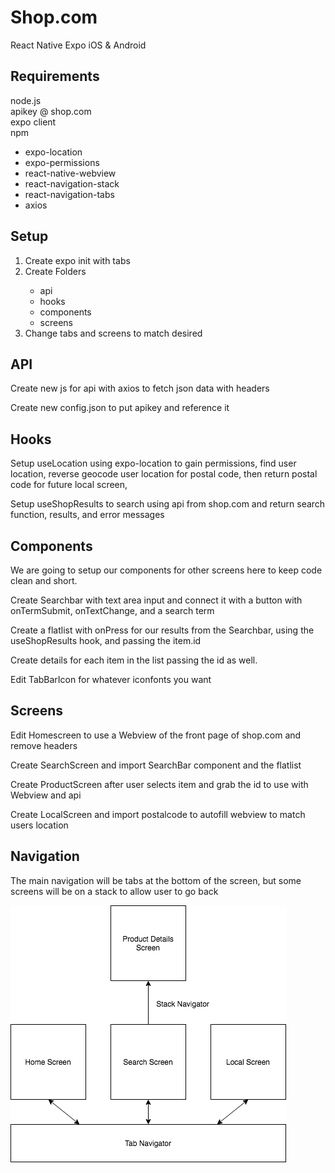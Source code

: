 # Shop.com
React Native Expo iOS &amp; Android

<h2>Requirements</h2>


node.js <br>
apikey @ shop.com<br>
expo client<br>
npm
<ul>
  <li>expo-location</li>
  <li>expo-permissions</li>
  <li>react-native-webview</li>
  <li>react-navigation-stack</li>
  <li>react-navigation-tabs</li>
  <li>axios</li>
</ul>
  
<h2>Setup</h2>
<ol>
  <li>Create expo init with tabs</li> 
  <li>Create Folders</li>
  <ul>
      <li>api</li>
      <li>hooks</li>
      <li>components</li>
      <li>screens</li>
</ul>
<li>Change tabs and screens to match desired</li>
</ol>

<h2>API</h2>
<p>Create new js for api with axios to fetch json data with headers</p>
<p>Create new config.json to put apikey and reference it</p>

<h2>Hooks</h2>
<p>Setup useLocation using expo-location to gain permissions, find user location, reverse geocode user location for postal code, then return postal code for future local screen,</p>
<p>Setup useShopResults to search using api from shop.com and return search function, results, and error messages</p>

<h2>Components</h2>
<p>We are going to setup our components for other screens here to keep code clean and short.</p>
<p>Create Searchbar with text area input and connect it with a button with onTermSubmit, onTextChange, and a search term</p>
<p>Create a flatlist with onPress for our results from the Searchbar, using the useShopResults hook, and passing the item.id</p>
<p>Create details for each item in the list passing the id as well.</p>
<p>Edit TabBarIcon for whatever iconfonts you want</p>

<h2>Screens</h2>
<p>Edit Homescreen to use a Webview of the front page of shop.com and remove headers</p>
<p>Create SearchScreen and import SearchBar component and the flatlist</p>
<p>Create ProductScreen after user selects item and grab the id to use with Webview and api</p>
<p>Create LocalScreen and import postalcode to autofill webview to match users location</p>

<h2>Navigation</h2>
<p>The main navigation will be tabs at the bottom of the screen, but some screens will be on a stack to allow user to go back</p>
<img src="https://github.com/zachywheeler/Shop.com/blob/master/Shop%20App.png?raw=true">

